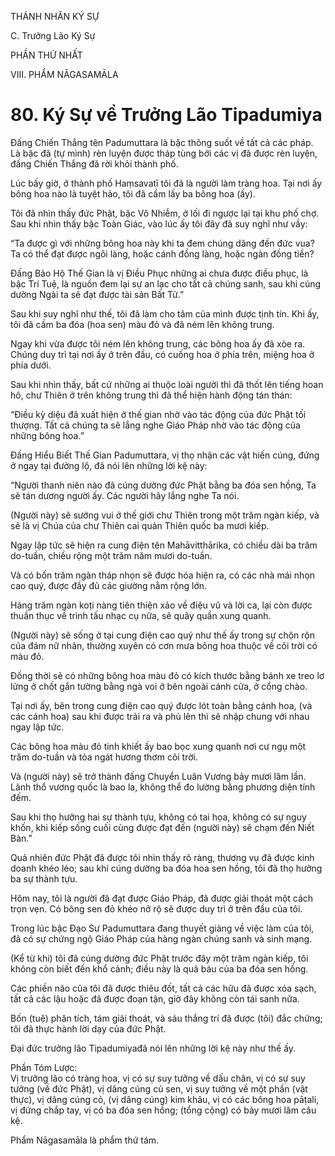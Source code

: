 THÁNH NHÂN KÝ SỰ

C. Trưởng Lão Ký Sự

PHẦN THỨ NHẤT

VIII. PHẨM NĀGASAMĀLA

# 80. Ký Sự về Trưởng Lão Tipadumiya

Đấng Chiến Thắng tên Padumuttara là bậc thông suốt về tất cả các pháp. Là bậc đã (tự mình) rèn luyện được tháp tùng bởi các vị đã được rèn luyện, đấng Chiến Thắng đã rời khỏi thành phố.

Lúc bấy giờ, ở thành phố Haṃsavatī tôi đã là người làm tràng hoa. Tại nơi ấy bông hoa nào là tuyệt hảo, tôi đã cầm lấy ba bông hoa (ấy).

Tôi đã nhìn thấy đức Phật, bậc Vô Nhiễm, ở lối đi ngược lại tại khu phố chợ. Sau khi nhìn thấy bậc Toàn Giác, vào lúc ấy tôi đây đã suy nghĩ như vầy:

“Ta được gì với những bông hoa này khi ta đem chúng dâng đến đức vua? Ta có thể đạt được ngôi làng, hoặc cánh đồng làng, hoặc ngàn đồng tiền?

Đấng Bảo Hộ Thế Gian là vị Điều Phục những ai chưa được điều phục, là bậc Trí Tuệ, là nguồn đem lại sự an lạc cho tất cả chúng sanh, sau khi cúng dường Ngài ta sẽ đạt được tài sản Bất Tử.”

Sau khi suy nghĩ như thế, tôi đã làm cho tâm của mình được tịnh tín. Khi ấy, tôi đã cầm ba đóa (hoa sen) màu đỏ và đã ném lên không trung.

Ngay khi vừa được tôi ném lên không trung, các bông hoa ấy đã xòe ra. Chúng duy trì tại nơi ấy ở trên đầu, có cuống hoa ở phía trên, miệng hoa ở phía dưới.

Sau khi nhìn thấy, bất cứ những ai thuộc loài người thì đã thốt lên tiếng hoan hô, chư Thiên ở trên không trung thì đã thể hiện hành động tán thán:

“Điều kỳ diệu đã xuất hiện ở thế gian nhờ vào tác động của đức Phật tối thượng. Tất cả chúng ta sẽ lắng nghe Giáo Pháp nhờ vào tác động của những bông hoa.”

Đấng Hiểu Biết Thế Gian Padumuttara, vị thọ nhận các vật hiến cúng, đứng ở ngay tại đường lộ, đã nói lên những lời kệ này:

“Người thanh niên nào đã cúng dường đức Phật bằng ba đóa sen hồng, Ta sẽ tán dương người ấy. Các người hãy lắng nghe Ta nói.

(Người này) sẽ sướng vui ở thế giới chư Thiên trong một trăm ngàn kiếp, và sẽ là vị Chúa của chư Thiên cai quản Thiên quốc ba mươi kiếp.

Ngay lập tức sẽ hiện ra cung điện tên Mahāvitthārika, có chiều dài ba trăm do-tuần, chiều rộng một trăm năm mươi do-tuần.

Và có bốn trăm ngàn tháp nhọn sẽ được hóa hiện ra, có các nhà mái nhọn cao quý, được đầy đủ các giường nằm rộng lớn.

Hàng trăm ngàn koṭi nàng tiên thiện xảo về điệu vũ và lời ca, lại còn được thuần thục về trình tấu nhạc cụ nữa, sẽ quây quần xung quanh.

(Người này) sẽ sống ở tại cung điện cao quý như thế ấy trong sự chộn rộn của đám nữ nhân, thường xuyên có cơn mưa bông hoa thuộc về cõi trời có màu đỏ.

Đồng thời sẽ có những bông hoa màu đỏ có kích thước bằng bánh xe treo lơ lửng ở chốt gắn tường bằng ngà voi ở bên ngoài cánh cửa, ở cổng chào.

Tại nơi ấy, bên trong cung điện cao quý được lót toàn bằng cánh hoa, (và các cánh hoa) sau khi được trải ra và phủ lên thì sẽ nhập chung với nhau ngay lập tức.

Các bông hoa màu đỏ tinh khiết ấy bao bọc xung quanh nơi cư ngụ một trăm do-tuần và tỏa ngát hương thơm cõi trời.

Và (người này) sẽ trở thành đấng Chuyển Luân Vương bảy mươi lăm lần. Lãnh thổ vương quốc là bao la, không thể đo lường bằng phương diện tính đếm.

Sau khi thọ hưởng hai sự thành tựu, không có tai họa, không có sự nguy khốn, khi kiếp sống cuối cùng được đạt đến (người này) sẽ chạm đến Niết Bàn.”

Quả nhiên đức Phật đã được tôi nhìn thấy rõ ràng, thương vụ đã được kinh doanh khéo léo; sau khi cúng dường ba đóa hoa sen hồng, tôi đã thọ hưởng ba sự thành tựu.

Hôm nay, tôi là người đã đạt được Giáo Pháp, đã được giải thoát một cách trọn vẹn. Có bông sen đỏ khéo nở rộ sẽ được duy trì ở trên đầu của tôi.

Trong lúc bậc Đạo Sư Padumuttara đang thuyết giảng về việc làm của tôi, đã có sự chứng ngộ Giáo Pháp của hàng ngàn chúng sanh và sinh mạng.

(Kể từ khi) tôi đã cúng dường đức Phật trước đây một trăm ngàn kiếp, tôi không còn biết đến khổ cảnh; điều này là quả báu của ba đóa sen hồng.

Các phiền não của tôi đã được thiêu đốt, tất cả các hữu đã được xóa sạch, tất cả các lậu hoặc đã được đoạn tận, giờ đây không còn tái sanh nữa.

Bốn (tuệ) phân tích, tám giải thoát, và sáu thắng trí đã được (tôi) đắc chứng; tôi đã thực hành lời dạy của đức Phật.

Đại đức trưởng lão Tipadumiyađã nói lên những lời kệ này như thế ấy.

Phần Tóm Lược:  
Vị trưởng lão có tràng hoa, vị có sự suy tưởng về dấu chân, vị có sự suy tưởng (về đức Phật), vị dâng cúng củ sen, vị suy tưởng về một phần (vật thực), vị dâng cúng cỏ, (vị dâng cúng) kim khâu, vị có các bông hoa pāṭali, vị đứng chắp tay, vị có ba đóa sen hồng; (tổng cộng) có bảy mươi lăm câu kệ.

Phẩm Nāgasamāla là phẩm thứ tám.
